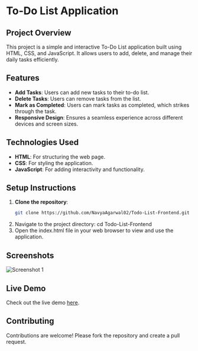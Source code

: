 # To-Do List Application

## Project Overview
This project is a simple and interactive To-Do List application built using HTML, CSS, and JavaScript. It allows users to add, delete, and manage their daily tasks efficiently.

## Features
- **Add Tasks**: Users can add new tasks to their to-do list.
- **Delete Tasks**: Users can remove tasks from the list.
- **Mark as Completed**: Users can mark tasks as completed, which strikes through the task.
- **Responsive Design**: Ensures a seamless experience across different devices and screen sizes.

## Technologies Used
- **HTML**: For structuring the web page.
- **CSS**: For styling the application.
- **JavaScript**: For adding interactivity and functionality.

## Setup Instructions
1. **Clone the repository**:
   ```bash
   git clone https://github.com/NavyaAgarwal02/Todo-List-Frontend.git
2. Navigate to the project directory: cd Todo-List-Frontend
3. Open the index.html file in your web browser to view and use the application.

## Screenshots
![Screenshot 1](screenshot.png)

## Live Demo
Check out the live demo [here](https://todo-list-frontend-9xtjv30i7-navya-agarwal-projects.vercel.app/).

## Contributing
Contributions are welcome! Please fork the repository and create a pull request.


 
